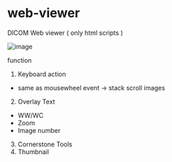 # web-viewer
DICOM Web viewer ( only html scripts )

![image](https://user-images.githubusercontent.com/44565579/105781831-98f7df00-5fb6-11eb-8ba4-2715be010922.png)

function
1. Keyboard action 
 - same as mousewheel event 
  -> stack scroll images
2. Overlay Text
 - WW/WC
 - Zoom
 - Image number
3. Cornerstone Tools
4. Thumbnail 
